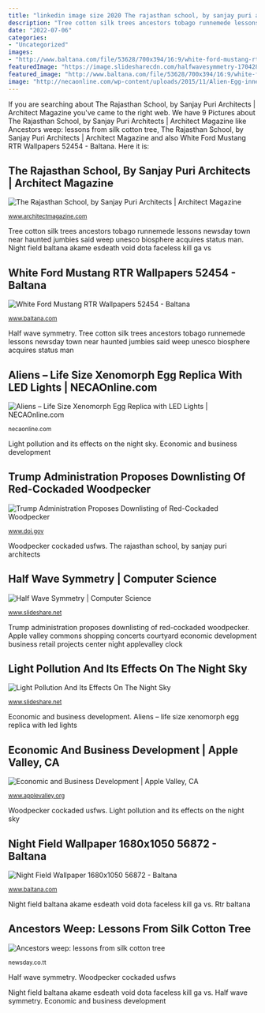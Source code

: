 ```yaml
---
title: "linkedin image size 2020 The rajasthan school, by sanjay puri architects"
description: "Tree cotton silk trees ancestors tobago runnemede lessons newsday town near haunted jumbies said weep unesco biosphere acquires status man"
date: "2022-07-06"
categories:
- "Uncategorized"
images:
- "http://www.baltana.com/file/53628/700x394/16:9/white-ford-mustang-rtr-wallpapers-52454_1300255792.jpg"
featuredImage: "https://image.slidesharecdn.com/halfwavesymmetry-170428103708/95/half-wave-symmetry-computer-science-4-638.jpg?cb=1497420516"
featured_image: "http://www.baltana.com/file/53628/700x394/16:9/white-ford-mustang-rtr-wallpapers-52454_1300255792.jpg"
image: "http://necaonline.com/wp-content/uploads/2015/11/Alien-Egg-inner-glow.jpeg"
---
```


If you are searching about The Rajasthan School, by Sanjay Puri Architects | Architect Magazine you've came to the right web. We have 9 Pictures about The Rajasthan School, by Sanjay Puri Architects | Architect Magazine like Ancestors weep: lessons from silk cotton tree, The Rajasthan School, by Sanjay Puri Architects | Architect Magazine and also White Ford Mustang RTR Wallpapers 52454 - Baltana. Here it is:

## The Rajasthan School, By Sanjay Puri Architects | Architect Magazine

![The Rajasthan School, by Sanjay Puri Architects | Architect Magazine](https://cdnassets.hw.net/31/0d/68d488c14197be670792d19cb788/the-rajasthan-school-sanjay-puri-architects-2020-16.jpg "Ancestors weep: lessons from silk cotton tree")

<small>www.architectmagazine.com</small>

Tree cotton silk trees ancestors tobago runnemede lessons newsday town near haunted jumbies said weep unesco biosphere acquires status man. Night field baltana akame esdeath void dota faceless kill ga vs

## White Ford Mustang RTR Wallpapers 52454 - Baltana

![White Ford Mustang RTR Wallpapers 52454 - Baltana](http://www.baltana.com/file/53628/700x394/16:9/white-ford-mustang-rtr-wallpapers-52454_1300255792.jpg "Tree cotton silk trees ancestors tobago runnemede lessons newsday town near haunted jumbies said weep unesco biosphere acquires status man")

<small>www.baltana.com</small>

Half wave symmetry. Tree cotton silk trees ancestors tobago runnemede lessons newsday town near haunted jumbies said weep unesco biosphere acquires status man

## Aliens – Life Size Xenomorph Egg Replica With LED Lights | NECAOnline.com

![Aliens – Life Size Xenomorph Egg Replica with LED Lights | NECAOnline.com](http://necaonline.com/wp-content/uploads/2015/11/Alien-Egg-inner-glow.jpeg "Apple valley commons shopping concerts courtyard economic development business retail projects center night applevalley clock")

<small>necaonline.com</small>

Light pollution and its effects on the night sky. Economic and business development

## Trump Administration Proposes Downlisting Of Red-Cockaded Woodpecker

![Trump Administration Proposes Downlisting of Red-Cockaded Woodpecker](https://www.doi.gov/sites/doi.gov/files/styles/social_media_1200x627/public/press-release/thumbnail-images/red-cockaded-woodpecker-usfws-photo-bug-snack.jpg?itok=sV489qPx "Half wave symmetry")

<small>www.doi.gov</small>

Woodpecker cockaded usfws. The rajasthan school, by sanjay puri architects

## Half Wave Symmetry | Computer Science

![Half Wave Symmetry | Computer Science](https://image.slidesharecdn.com/halfwavesymmetry-170428103708/95/half-wave-symmetry-computer-science-4-638.jpg?cb=1497420516 "Egg alien xenomorph replica aliens prop necaonline")

<small>www.slideshare.net</small>

Trump administration proposes downlisting of red-cockaded woodpecker. Apple valley commons shopping concerts courtyard economic development business retail projects center night applevalley clock

## Light Pollution And Its Effects On The Night Sky

![Light Pollution And Its Effects On The Night Sky](https://image.slidesharecdn.com/lightpollutionanditseffectsonthenightsky-090427084057-phpapp02/95/light-pollution-and-its-effects-on-the-night-sky-4-728.jpg?cb=1240821676 "Half wave symmetry")

<small>www.slideshare.net</small>

Economic and business development. Aliens – life size xenomorph egg replica with led lights

## Economic And Business Development | Apple Valley, CA

![Economic and Business Development | Apple Valley, CA](http://www.applevalley.org/Home/ShowPublishedImage/8416/636580212607470000 "Rajasthan puri sanjay architects architect dinesh fotograf mehta")

<small>www.applevalley.org</small>

Woodpecker cockaded usfws. Light pollution and its effects on the night sky

## Night Field Wallpaper 1680x1050 56872 - Baltana

![Night Field Wallpaper 1680x1050 56872 - Baltana](http://www.baltana.com/file/58585/700x394/16:9/night-field-wallpaper-1680x1050-56872_833025798.jpg "Economic and business development")

<small>www.baltana.com</small>

Night field baltana akame esdeath void dota faceless kill ga vs. Rtr baltana

## Ancestors Weep: Lessons From Silk Cotton Tree

![Ancestors weep: lessons from silk cotton tree](https://newsday.co.tt/wp-content/uploads/2020/12/11270753.jpg "Rtr baltana")

<small>newsday.co.tt</small>

Half wave symmetry. Woodpecker cockaded usfws

Night field baltana akame esdeath void dota faceless kill ga vs. Half wave symmetry. Economic and business development

